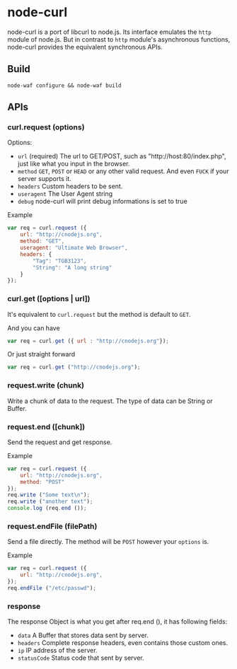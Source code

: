 # node-curl
  
 node-curl is a port of libcurl to node.js. Its interface emulates the
 `http` module of node.js. But in contrast to `http` module's asynchronous
 functions, node-curl provides the equivalent synchronous APIs.

## Build
  
    node-waf configure && node-waf build

## APIs

### curl.request (options)
 
 Options:

 - `url`        (required) The url to GET/POST, such as "http://host:80/index.php", just like what you input in the browser.
 - `method`     `GET`, `POST` or `HEAD` or any other valid request. And even `FUCK` if your server supports it.
 - `headers`    Custom headers to be sent. 
 - `useragent`  The User Agent string
 - `debug`      node-curl will print debug informations is set to true

 Example

```javascript
var req = curl.request ({
    url: "http://cnodejs.org",
    method: "GET",
    useragent: "Ultimate Web Browser",
    headers: {
        "Tag": "TGB3123",
        "String": "A long string"
    }
});
```

### curl.get ([options | url])

 It's equivalent to `curl.request` but the method is default to `GET`.

 And you can have

```javascript
var req = curl.get ({ url : "http://cnodejs.org"});
```

 Or just straight forward

```javascript
var req = curl.get ("http://cnodejs.org");
```

### request.write (chunk)
 
 Write a chunk of data to the request. The type of data can be String or Buffer.

### request.end ([chunk])

 Send the request and get response.

 Example

```javascript
var req = curl.request ({
    url: "http://cnodejs.org",
    method: "POST"
});
req.write ("Some text\n");
req.write ("another text");
console.log (req.end ());
```

### request.endFile (filePath)

 Send a file directly. The method will be `POST` however your `options` is.

 Example

```javascript
var req = curl.request ({
    url: "http://cnodejs.org",
});
req.endFile ("/etc/passwd");
```

### response

 The response Object is what you get after req.end (), it has following
 fields:

 - `data`        A Buffer that stores data sent by server.
 - `headers`     Complete response headers, even contains those custom ones.
 - `ip`          IP address of the server.
 - `statusCode`  Status code that sent by server.

